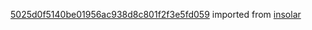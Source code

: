 [5025d0f5140be01956ac938d8c801f2f3e5fd059](https://github.com/insolar/insolar/commit/5025d0f5140be01956ac938d8c801f2f3e5fd059) imported from [insolar](https://github.com/insolar/insolar)
